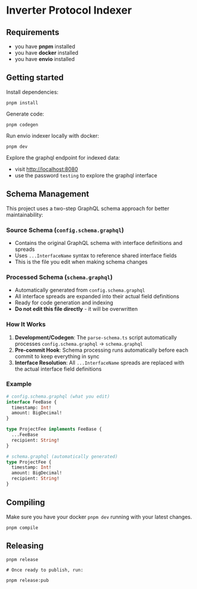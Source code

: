 # Inverter Protocol Indexer

## Requirements

- you have **pnpm** installed
- you have **docker** installed
- you have **envio** installed

## Getting started

Install dependencies:

```
pnpm install
```

Generate code:

```
pnpm codegen
```

Run envio indexer locally with docker:

```
pnpm dev
```

Explore the graphql endpoint for indexed data:

- visit [http://localhost:8080](http://localhost:8080)
- use the password `testing` to explore the graphql interface

## Schema Management

This project uses a two-step GraphQL schema approach for better maintainability:

### Source Schema (`config.schema.graphql`)

- Contains the original GraphQL schema with interface definitions and spreads
- Uses `...InterfaceName` syntax to reference shared interface fields
- This is the file you edit when making schema changes

### Processed Schema (`schema.graphql`)

- Automatically generated from `config.schema.graphql`
- All interface spreads are expanded into their actual field definitions
- Ready for code generation and indexing
- **Do not edit this file directly** - it will be overwritten

### How It Works

1. **Development/Codegen**: The `parse-schema.ts` script automatically processes `config.schema.graphql` → `schema.graphql`
2. **Pre-commit Hook**: Schema processing runs automatically before each commit to keep everything in sync
3. **Interface Resolution**: All `...InterfaceName` spreads are replaced with the actual interface field definitions

### Example

```graphql
# config.schema.graphql (what you edit)
interface FeeBase {
  timestamp: Int!
  amount: BigDecimal!
}

type ProjectFee implements FeeBase {
  ...FeeBase
  recipient: String!
}

# schema.graphql (automatically generated)
type ProjectFee {
  timestamp: Int!
  amount: BigDecimal!
  recipient: String!
}
```

## Compiling

Make sure you have your docker `pnpm dev` running with your latest changes.

```
pnpm compile
```

## Releasing

```
pnpm release

# Once ready to publish, run:

pnpm release:pub
```
